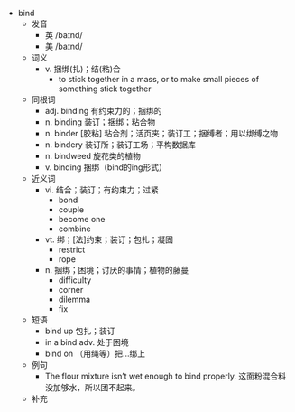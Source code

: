 - bind
  - 发音
    - 英 /baɪnd/
    - 美 /baɪnd/
  - 词义
    - v. 捆绑(扎)；结(粘)合
      - to stick together in a mass, or to make small pieces of something stick together
  - 同根词
    - adj. binding 有约束力的；捆绑的
    - n. binding 装订；捆绑；粘合物
    - n. binder [胶粘] 粘合剂；活页夹；装订工；捆缚者；用以绑缚之物
    - n. bindery 装订所；装订工场；平构数据库
    - n. bindweed 旋花类的植物
    - v. binding 捆绑（bind的ing形式）
  - 近义词
    - vi. 结合；装订；有约束力；过紧
      - bond
      - couple
      - become one
      - combine
    - vt. 绑；[法]约束；装订；包扎；凝固
      - restrict
      - rope
    - n. 捆绑；困境；讨厌的事情；植物的藤蔓
      - difficulty
      - corner
      - dilemma
      - fix
  - 短语
    - bind up 包扎；装订
    - in a bind adv. 处于困境
    - bind on （用绳等）把…绑上
  - 例句
    - The flour mixture isn’t wet enough to bind properly. 这面粉混合料没加够水，所以团不起来。
  - 补充
